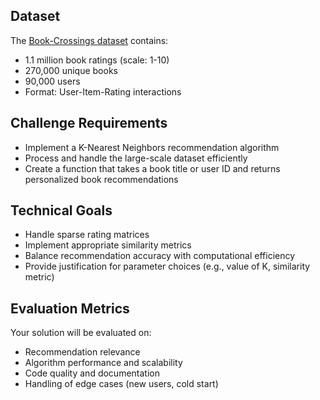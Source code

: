 Dataset
-------

The [Book-Crossings dataset](http://www2.informatik.uni-freiburg.de/~cziegler/BX/) contains:

-   1.1 million book ratings (scale: 1-10)
-   270,000 unique books
-   90,000 users
-   Format: User-Item-Rating interactions

Challenge Requirements
----------------------

-   Implement a K-Nearest Neighbors recommendation algorithm
-   Process and handle the large-scale dataset efficiently
-   Create a function that takes a book title or user ID and returns personalized book recommendations

Technical Goals
---------------

-   Handle sparse rating matrices
-   Implement appropriate similarity metrics
-   Balance recommendation accuracy with computational efficiency
-   Provide justification for parameter choices (e.g., value of K, similarity metric)

Evaluation Metrics
------------------

Your solution will be evaluated on:

-   Recommendation relevance
-   Algorithm performance and scalability
-   Code quality and documentation
-   Handling of edge cases (new users, cold start)
